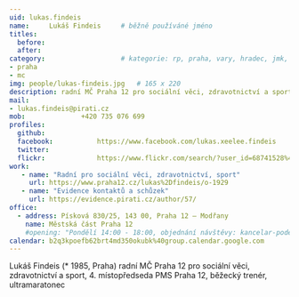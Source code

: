 ```yaml
---
uid: lukas.findeis
name:     Lukáš Findeis  	# běžně používáné jméno
titles:
  before: 
  after:
category:                 	# kategorie: rp, praha, vary, hradec, jmk, senat
- praha
- mc
img: people/lukas-findeis.jpg   # 165 x 220
description: radní MČ Praha 12 pro sociální věci, zdravotnictví a sport, 4. místopředseda PMS Praha 12, běžecký trenér, ultramaratonec
mail:
- lukas.findeis@pirati.cz
mob:			  +420 735 076 699
profiles:
  github:                 
  facebook: 		  https://www.facebook.com/lukas.xeelee.findeis
  twitter: 		  
  flickr:     		  https://www.flickr.com/search/?user_id=68741528%40N03&view_all=1&text=luk%C3%A1%C5%A1%20findeis
work:
   - name: "Radní pro sociální věci, zdravotnictví, sport"
     url: https://www.praha12.cz/lukas%2Dfindeis/o-1929
   - name: "Evidence kontaktů a schůzek"
     url: https://evidence.pirati.cz/author/57/
office:
  - address: Písková 830/25, 143 00, Praha 12 – Modřany
    name: Městská část Praha 12
    #opening: "Pondělí 14:00 - 18:00, objednání návštěvy: kancelar-podebrady@pirati.cz nebo 778 111 462. Dne 18. 6. je z pracovních důvodů kancelář mimo provoz."
calendar: b2q3kpoefb62brt4md350okubk%40group.calendar.google.com
---
```


Lukáš Findeis (* 1985, Praha) radní MČ Praha 12 pro sociální věci, zdravotnictví a sport, 4. místopředseda PMS Praha 12, běžecký trenér, ultramaratonec
